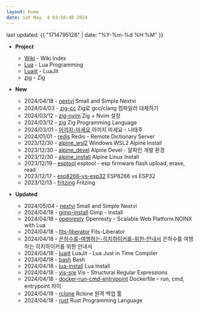 ```yaml
---
layout: home
date: Sat May  4 03:58:48 2024
---
```


last updated: {{ "1714795128" | date: "%Y-%m-%d %H:%M" }}

* __Project__
	- [Wiki](/wiki/index) - Wiki Index
	- [Lua](/wiki/lua) - Lua Programming
	- [Luajit](/wiki/luajit) - LuaJit
	- [zig](/wiki/zig) - Zig


* __New__
	- 2024/04/18 - [nextvi](wiki/nextvi.md) Small and Simple Nextvi
	- 2024/04/03 - [zig-cc](wiki/zig-cc.md) Zig로 gcc/clang 컴파일러 대체하기
	- 2024/03/12 - [zig-nvim](wiki/zig-nvim.md) Zig + Nvim 설정
	- 2024/03/12 - [zig](wiki/zig.md) Zig Programming Language
	- 2024/03/01 - [아끼지-마세요](wiki/아끼지-마세요.md) 아끼지 마세요 - 나태주
	- 2024/01/01 - [redis](wiki/redis.md) Redis - Remote Dictionary Server
	- 2023/12/30 - [alpine_wsl2](wiki/alpine_wsl2.md) Windows WSL2 Alpine Install
	- 2023/12/30 - [alpine_devel](wiki/alpine_devel.md) Alpine Devel - 알파인 개발 환경
	- 2023/12/30 - [alpine_install](wiki/alpine_install.md) Alpine Linux Install
	- 2023/12/19 - [esptool](wiki/esptool.md) esptool - esp firmware flash upload, erase, read
	- 2023/12/17 - [esp8266-vs-esp32](wiki/esp8266-vs-esp32.md) ESP8266 vs ESP32
	- 2023/12/13 - [fritzing](wiki/fritzing.md) Fritzing

* __Updated__
	- 2024/05/04 - [nextvi](wiki/nextvi.md) Small and Simple Nextvi
	- 2024/04/18 - [gimp-install](wiki/gimp-install.md) Gimp - Install
	- 2024/04/18 - [openresty](wiki/openresty.md) Openresty - Scalable Web Platform NGINX with Lua
	- 2024/04/18 - [fits-liberator](wiki/fits-liberator.md) Fits-Liberator
	- 2024/04/18 - [은하수를-여행하는-히치하이커를-위한-안내서](wiki/은하수를-여행하는-히치하이커를-위한-안내서.md) 은하수를 여행하는 히치하이커를 위한 안내서
	- 2024/04/18 - [luajit](wiki/luajit.md) LuaJit - Lua Just in Time Compiler
	- 2024/04/18 - [bash](wiki/bash.md) Bash
	- 2024/04/18 - [lua-install](wiki/lua-install.md) Lua Install
	- 2024/04/18 - [vis-sre](wiki/vis-sre.md) Vis - Structural Regular Expressions
	- 2024/04/18 - [docker-run-cmd-entrypoint](wiki/docker-run-cmd-entrypoint.md) Dockerfile - run, cmd, entrypoint 차이
	- 2024/04/18 - [rclone](wiki/rclone.md) Rclone 원격 백업 툴
	- 2024/04/18 - [rust](wiki/rust.md) Rust Programming Language
